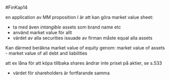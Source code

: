 #FinKap14

en application av MM proposition I är att kan göra market value sheet:
- ta med även *intangible* assets som brand name etc
- använd market value för allt
- värdet av alla securities issuade av firman måste equal alla assets

Kan därmed beräkna market value of equity genom: market value of assets - market value of all debt and liabilities

att ex låna för att köpa tillbaka shares ändrar inte priset på aktier, se s.533
- värdet för shareholders är fortfarande samma
